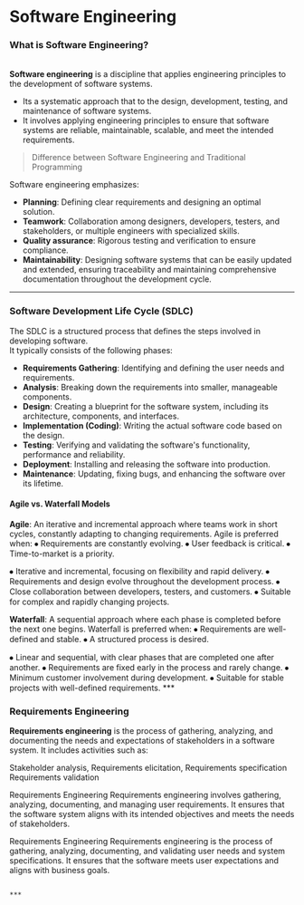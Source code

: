 # **Software Engineering**

### What is Software Engineering?
<br> **Software engineering** is a discipline that applies engineering principles to the development of software systems.
- Its a systematic approach that to the design, development, testing, and maintenance of software systems.
- It involves applying engineering principles to ensure that software systems are reliable, maintainable, scalable, and meet the intended requirements.

> Difference between Software Engineering and Traditional Programming

Software engineering emphasizes:
- **Planning**: Defining clear requirements and designing an optimal solution.
- **Teamwork**: Collaboration among designers, developers, testers, and stakeholders,
   or multiple engineers with specialized skills.
- **Quality assurance**: Rigorous testing and verification to ensure compliance.
- **Maintainability**: Designing software systems that can be easily updated and extended,
   ensuring traceability and maintaining comprehensive documentation throughout the development cycle.
***

### Software Development Life Cycle (SDLC)
The SDLC is a structured process that defines the steps involved in developing software. 
<br> It typically consists of the following phases:
-	**Requirements Gathering**: Identifying and defining the user needs and requirements.
-	**Analysis**: Breaking down the requirements into smaller, manageable components.
-	**Design**: Creating a blueprint for the software system, including its architecture, components, and interfaces.
-	**Implementation (Coding)**: Writing the actual software code based on the design.
-	**Testing**: Verifying and validating the software's functionality, performance and reliability.
-	**Deployment**: Installing and releasing the software into production.
-	**Maintenance**: Updating, fixing bugs, and enhancing the software over its lifetime. 	<br> 

#### Agile vs. Waterfall Models
**Agile**: An iterative and incremental approach where teams work in short cycles, constantly adapting to changing requirements.
Agile is preferred when:
⦁	Requirements are constantly evolving.
⦁	User feedback is critical.
⦁	Time-to-market is a priority.

⦁	Iterative and incremental, focusing on flexibility and rapid delivery.
⦁	Requirements and design evolve throughout the development process.
⦁	Close collaboration between developers, testers, and customers.
⦁	Suitable for complex and rapidly changing projects.


**Waterfall**: A sequential approach where each phase is completed before the next one begins.
Waterfall is preferred when:
⦁	Requirements are well-defined and stable.
⦁	A structured process is desired.

⦁	Linear and sequential, with clear phases that are completed one after another.
⦁	Requirements are fixed early in the process and rarely change.
⦁	Minimum customer involvement during development.
⦁	Suitable for stable projects with well-defined requirements.
                                                                                                                                          ***
### Requirements Engineering
**Requirements engineering** is the process of gathering, analyzing, and documenting the needs and expectations of stakeholders in a software system. It includes activities such as:

Stakeholder analysis, Requirements elicitation, Requirements specification
Requirements validation

Requirements Engineering
Requirements engineering involves gathering, analyzing, documenting, and managing user requirements. It ensures that the software system aligns with its intended objectives and meets the needs of stakeholders.

Requirements Engineering 
Requirements engineering is the process of gathering, analyzing, documenting, and validating user needs and system specifications. It ensures that the software meets user expectations and aligns with business goals.

                                                                                                                                          ***

